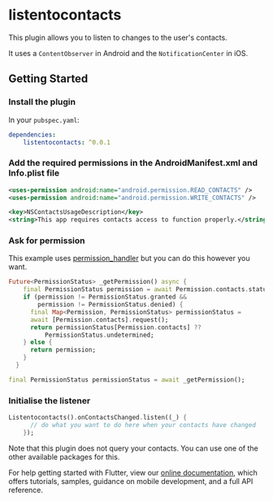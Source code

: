 # listentocontacts

This plugin allows you to listen to changes to the user's contacts.

It uses a `ContentObserver` in Android and the `NotificationCenter` in iOS.

## Getting Started

### Install the plugin

In your `pubspec.yaml`:

```yaml  
dependencies:  
    listentocontacts: ^0.0.1
``` 

### Add the required permissions in the AndroidManifest.xml and Info.plist file


```xml  
<uses-permission android:name="android.permission.READ_CONTACTS" />  
<uses-permission android:name="android.permission.WRITE_CONTACTS" />  
```  

```xml  
<key>NSContactsUsageDescription</key>  
<string>This app requires contacts access to function properly.</string>  
```  


### Ask for permission

This example uses [permission_handler](https://pub.dartlang.org/packages/permission_handler) but you can do this however you want.

```dart
Future<PermissionStatus> _getPermission() async {
    final PermissionStatus permission = await Permission.contacts.status;
    if (permission != PermissionStatus.granted &&
        permission != PermissionStatus.denied) {
      final Map<Permission, PermissionStatus> permissionStatus =
      await [Permission.contacts].request();
      return permissionStatus[Permission.contacts] ??
          PermissionStatus.undetermined;
    } else {
      return permission;
    }
  }

final PermissionStatus permissionStatus = await _getPermission();

```

### Initialise the listener
```dart
Listentocontacts().onContactsChanged.listen((_) {
      // do what you want to do here when your contacts have changed
    });
```

Note that this plugin does not query your contacts. You can use one of the other available packages for this.

For help getting started with Flutter, view our 
[online documentation](https://flutter.dev/docs), which offers tutorials, 
samples, guidance on mobile development, and a full API reference.
